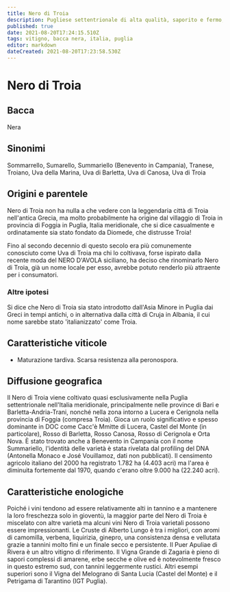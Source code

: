 ```yaml
---
title: Nero di Troia
description: Pugliese settentrionale di alta qualità, saporito e fermo, che è diminuito notevolmente negli ultimi 40 anni.
published: true
date: 2021-08-20T17:24:15.510Z
tags: vitigno, bacca nera, italia, puglia
editor: markdown
dateCreated: 2021-08-20T17:23:58.530Z
---
```


# Nero di Troia

## Bacca
Nera
## Sinonimi
Sommarrello, Sumarello, Summariello (Benevento in Campania), Tranese, Troiano, Uva della Marina, Uva di Barletta, Uva di Canosa, Uva di Troia

## Origini e parentele
Nero di Troia non ha nulla a che vedere con la leggendaria città di Troia nell'antica Grecia, ma molto probabilmente ha origine dal villaggio di Troia in provincia di Foggia in Puglia, Italia meridionale, che si dice casualmente e ordinatamente sia stato fondato da Diomede, che distrusse Troia!

Fino al secondo decennio di questo secolo era più comunemente conosciuto come Uva di Troia ma chi lo coltivava, forse ispirato dalla recente moda del NERO D'AVOLA siciliano, ha deciso che rinominarlo Nero di Troia, già un nome locale per esso, avrebbe potuto renderlo più attraente per i consumatori.

### Altre ipotesi
Si dice che Nero di Troia sia stato introdotto dall'Asia Minore in Puglia dai Greci in tempi antichi, o in alternativa dalla città di Cruja in Albania, il cui nome sarebbe stato 'italianizzato' come Troia.

## Caratteristiche viticole
- Maturazione tardiva. Scarsa resistenza alla peronospora.

## Diffusione geografica
Il Nero di Troia viene coltivato quasi esclusivamente nella Puglia settentrionale nell'Italia meridionale, principalmente nelle province di Bari e Barletta-Andria-Trani, nonché nella zona intorno a Lucera e Cerignola nella provincia di Foggia (compresa Troia). Gioca un ruolo significativo e spesso dominante in DOC come Cacc'è Mmitte di Lucera, Castel del Monte (in particolare), Rosso di Barletta, Rosso Canosa, Rosso di Cerignola e Orta Nova. È stato trovato anche a Benevento in Campania con il nome Summariello, l'identità delle varietà è stata rivelata dal profiling del DNA (Antonella Monaco e José Vouillamoz, dati non pubblicati). Il censimento agricolo italiano del 2000 ha registrato 1.782 ha (4.403 acri) ma l'area è diminuita fortemente dal 1970, quando c'erano oltre 9.000 ha (22.240 acri).

## Caratteristiche enologiche

Poiché i vini tendono ad essere relativamente alti in tannino e a mantenere la loro freschezza solo in gioventù, la maggior parte del Nero di Troia è miscelato con altre varietà ma alcuni vini Nero di Troia varietali possono essere impressionanti. Le Cruste di Alberto Lungo è tra i migliori, con aromi di camomilla, verbena, liquirizia, ginepro, una consistenza densa e vellutata grazie a tannini molto fini e un finale secco e persistente. Il Puer Apuliae di Rivera è un altro vitigno di riferimento. Il Vigna Grande di Zagaria è pieno di sapori complessi di amarene, erbe secche e olive ed è notevolmente fresco in questo estremo sud, con tannini leggermente rustici. Altri esempi superiori sono il Vigna del Melograno di Santa Lucia (Castel del Monte) e il Petrigama di Tarantino (IGT Puglia).